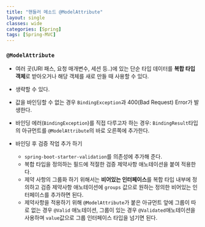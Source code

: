 ```yaml
---
title: "핸들러 메소드 @ModelAttribute"
layout: single
classes: wide
categories: [Spring]
tags: [Spring-MVC]
---
```


### `@ModelAttribute`

- 여러 곳(URI 패스, 요청 매개변수, 세션 등..)에 있는 단순 타입 데이터를 **복합 타입 객체**로 받아오거나 해당 객체를 새로 만들 때 사용할 수 있다.
- 생략할 수 있다.

- 값을 바인딩할 수 없는 경우 `BindingException`과 400(Bad Request) Error가 발생한다.

- 바인딩 에러(`BindingException`)를 직접 다루고자 하는 경우: `BindingResult`타입의 아규먼트를 `@ModelAttribute`의 바로 오른쪽에 추가한다.

- 바인딩 후 검증 작업 추가 하기

  - `spring-boot-starter-validation`를 의존성에 추가해 준다.
  - 복합 타입을 정의하는 필드에 적절한 검증 제약사항 애노테이션을 붙여 적용한다.
  - 제약 사항의 그룹화 하기 위해서는 **비어있는 인터페이스**를 복합 타입 내부에 정의하고 검증 제약사항 애노테이션에 `groups` 값으로 원하는 정의한 비어있는 인터페이스를 추가하면 된다.
  - 제약사항을 적용하기 위해  `@ModelAttribute`가 붙은 아규먼트 앞에 그룹이 따로 없는 경우 `@Valid` 애노테이션, 그룹이 있는 경우 `@Validated`애노테이션을 사용하며 `value`값으로 그룹 인터페이스 타입을 넘기면 된다.

